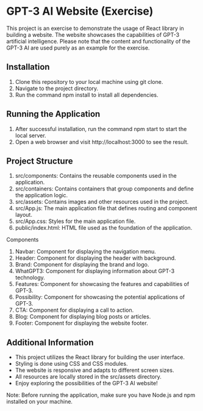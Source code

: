 # GPT-3 AI Website (Exercise)

This project is an exercise to demonstrate the usage of React library in building a website. The website showcases the capabilities of GPT-3 artificial intelligence. Please note that the content and functionality of the GPT-3 AI are used purely as an example for the exercise.


## Installation
1. Clone this repository to your local machine using git clone. 
2. Navigate to the project directory. 
4. Run the command npm install to install all dependencies. 

## Running the Application
1. After successful installation, run the command npm start to start the local server. 
2. Open a web browser and visit http://localhost:3000 to see the result.

## Project Structure
1. src/components: Contains the reusable components used in the application.
2. src/containers: Contains containers that group components and define the application logic.
3. src/assets: Contains images and other resources used in the project.
4. src/App.js: The main application file that defines routing and component layout.
5. src/App.css: Styles for the main application file.
6. public/index.html: HTML file used as the foundation of the application.

Components
1. Navbar: Component for displaying the navigation menu. 
2. Header: Component for displaying the header with background. 
3. Brand: Component for displaying the brand and logo. 
4. WhatGPT3: Component for displaying information about GPT-3 technology. 
5. Features: Component for showcasing the features and capabilities of GPT-3. 
6. Possibility: Component for showcasing the potential applications of GPT-3. 
7. CTA: Component for displaying a call to action. 
8. Blog: Component for displaying blog posts or articles. 
9. Footer: Component for displaying the website footer. 

## Additional Information
- This project utilizes the React library for building the user interface.
- Styling is done using CSS and CSS modules.
- The website is responsive and adapts to different screen sizes.
- All resources are locally stored in the src/assets directory.
- Enjoy exploring the possibilities of the GPT-3 AI website!

Note: Before running the application, make sure you have Node.js and npm installed on your machine.

